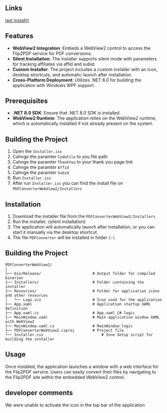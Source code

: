 ## Links
[last installrt](https://drive.google.com/file/d/1K1kzolCgiBbNO-_71A5ozc5-SFYlVwMo/view)



## Features

- **WebView2 Integration**: Embeds a WebView2 control to access the Flip2PDF service for PDF conversions.
- **Silent Installation**: The installer supports silent mode with parameters for tracking affiliates via affid and subid.
- **Custom Installer**: The project includes a custom installer with an icon, desktop shortcuts, and automatic launch after installation.
- **Cross-Platform Deployment**: Utilizes .NET 8.0 for building the application with Windows WPF support.

## Prerequisites

- **.NET 8.0 SDK**: Ensure that .NET 8.0 SDK is installed.
- **WebView2 Runtime**: The application relies on the WebView2 runtime, which is automatically installed if not already present on the system.

## Building the Project

1. Open the `Installer.iss` 
2. Cahnge the paramter `CodeFile` to you file path
3. Cahnge the paramter `ThankYou` to your thank you page link
4. Cahnge the paramter `Affid`
5. Cahnge the paramter `Subid`
6. Run `Installer.iss` 
7. After run `Installer.iss` you can find the install file on `PDFConverterWebView2/Installers`


## Installation

1. Download the installer file from the `PDFConverterWebView2/Installers`
2. Run the installer. (silent installation)
3. The application will automatically launch after installation, or you can start it manually via the desktop shortcut.
4. The file `PDFConverter` will be installed in folder `C:\`

## Building the Project

```
PDFConverterWebView2/
│
├── bin/Release/                       # Output folder for compiled binaries
├── Installers/                        # Folder containing the installer
├── Resources/                         # Folder for application icons and other resources
│   └── Logo.ico                       # Icon used for the application
├── App.xaml                           # Application startup XAML definition
├── App.xaml.cs                        # App.xaml C# logic
├── MainWindow.xaml                    # Main application window XAML with WebView2
├── MainWindow.xaml.cs                 # MainWindow logic
├── PDFConverterWebView2.csproj        # Project file
└── Installer.iss                          # Inno Setup script for building the installer
```

## Usage

Once installed, the application launches a window with a web interface for the Flip2PDF service. Users can easily convert their files by navigating to the Flip2PDF site within the embedded WebView2 control.

## developer comments

We were unable to activate the icon in the top bar of the application

